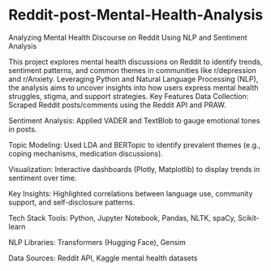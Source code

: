 # Reddit-post-Mental-Health-Analysis

Analyzing Mental Health Discourse on Reddit Using NLP and Sentiment Analysis

This project explores mental health discussions on Reddit to identify trends, sentiment patterns, and common themes in communities like r/depression and r/Anxiety. Leveraging Python and Natural Language Processing (NLP), the analysis aims to uncover insights into how users express mental health struggles, stigma, and support strategies.
Key Features
Data Collection: Scraped Reddit posts/comments using the Reddit API and PRAW.

Sentiment Analysis: Applied VADER and TextBlob to gauge emotional tones in posts.

Topic Modeling: Used LDA and BERTopic to identify prevalent themes (e.g., coping mechanisms, medication discussions).

Visualization: Interactive dashboards (Plotly, Matplotlib) to display trends in sentiment over time.

Key Insights: Highlighted correlations between language use, community support, and self-disclosure patterns.

Tech Stack
Tools: Python, Jupyter Notebook, Pandas, NLTK, spaCy, Scikit-learn

NLP Libraries: Transformers (Hugging Face), Gensim

Data Sources: Reddit API, Kaggle mental health datasets


